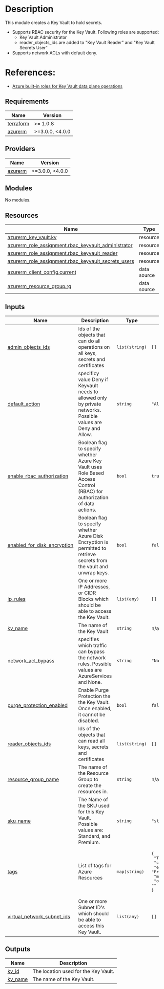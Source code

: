 # Description
This module creates a Key Vault to hold secrets.
* Supports RBAC security for the Key Vault.  Following roles are supported:
  * Key Vault Administrator
  * reader_objects_ids are added to "Key Vault Reader" and "Key Vault Secrets User"
* Supports network ACLs with default deny.

# References: 
 * [Azure built-in roles for Key Vault data plane operations](https://docs.microsoft.com/en-us/azure/key-vault/general/rbac-guide)

<!-- BEGINNING OF PRE-COMMIT-TERRAFORM DOCS HOOK -->
## Requirements

| Name | Version |
|------|---------|
| <a name="requirement_terraform"></a> [terraform](#requirement\_terraform) | >= 1.0.8 |
| <a name="requirement_azurerm"></a> [azurerm](#requirement\_azurerm) | >=3.0.0, <4.0.0 |

## Providers

| Name | Version |
|------|---------|
| <a name="provider_azurerm"></a> [azurerm](#provider\_azurerm) | >=3.0.0, <4.0.0 |

## Modules

No modules.

## Resources

| Name | Type |
|------|------|
| [azurerm_key_vault.kv](https://registry.terraform.io/providers/hashicorp/azurerm/latest/docs/resources/key_vault) | resource |
| [azurerm_role_assignment.rbac_keyvault_administrator](https://registry.terraform.io/providers/hashicorp/azurerm/latest/docs/resources/role_assignment) | resource |
| [azurerm_role_assignment.rbac_keyvault_reader](https://registry.terraform.io/providers/hashicorp/azurerm/latest/docs/resources/role_assignment) | resource |
| [azurerm_role_assignment.rbac_keyvault_secrets_users](https://registry.terraform.io/providers/hashicorp/azurerm/latest/docs/resources/role_assignment) | resource |
| [azurerm_client_config.current](https://registry.terraform.io/providers/hashicorp/azurerm/latest/docs/data-sources/client_config) | data source |
| [azurerm_resource_group.rg](https://registry.terraform.io/providers/hashicorp/azurerm/latest/docs/data-sources/resource_group) | data source |

## Inputs

| Name | Description | Type | Default | Required |
|------|-------------|------|---------|:--------:|
| <a name="input_admin_objects_ids"></a> [admin\_objects\_ids](#input\_admin\_objects\_ids) | Ids of the objects that can do all operations on all keys, secrets and certificates | `list(string)` | `[]` | no |
| <a name="input_default_action"></a> [default\_action](#input\_default\_action) | specificy value Deny if Keyvault needs to allowed only by private networks. Possible values are Deny and Allow. | `string` | `"Allow"` | no |
| <a name="input_enable_rbac_authorization"></a> [enable\_rbac\_authorization](#input\_enable\_rbac\_authorization) | Boolean flag to specify whether Azure Key Vault uses Role Based Access Control (RBAC) for authorization of data actions. | `bool` | `true` | no |
| <a name="input_enabled_for_disk_encryption"></a> [enabled\_for\_disk\_encryption](#input\_enabled\_for\_disk\_encryption) | Boolean flag to specify whether Azure Disk Encryption is permitted to retrieve secrets from the vault and unwrap keys. | `bool` | `false` | no |
| <a name="input_ip_rules"></a> [ip\_rules](#input\_ip\_rules) | One or more IP Addresses, or CIDR Blocks which should be able to access the Key Vault. | `list(any)` | `[]` | no |
| <a name="input_kv_name"></a> [kv\_name](#input\_kv\_name) | The name of the Key Vault | `string` | n/a | yes |
| <a name="input_network_acl_bypass"></a> [network\_acl\_bypass](#input\_network\_acl\_bypass) | specifies which traffic can bypass the network rules. Possible values are AzureServices and None. | `string` | `"None"` | no |
| <a name="input_purge_protection_enabled"></a> [purge\_protection\_enabled](#input\_purge\_protection\_enabled) | Enable Purge Protection the the Key Vault.  Once enabled, it cannot be disabled. | `bool` | `false` | no |
| <a name="input_reader_objects_ids"></a> [reader\_objects\_ids](#input\_reader\_objects\_ids) | Ids of the objects that can read all keys, secrets and certificates | `list(string)` | `[]` | no |
| <a name="input_resource_group_name"></a> [resource\_group\_name](#input\_resource\_group\_name) | The name of the Resource Group to create the resources in. | `string` | n/a | yes |
| <a name="input_sku_name"></a> [sku\_name](#input\_sku\_name) | The Name of the SKU used for this Key Vault. Possible values are: Standard, and Premium. | `string` | `"standard"` | no |
| <a name="input_tags"></a> [tags](#input\_tags) | List of tags for Azure Resources | `map(string)` | <pre>{<br>  "TFLevel": "L0",<br>  "costCenter": "",<br>  "environment": "Production",<br>  "managedBy": "Terraform",<br>  "owner": ""<br>}</pre> | no |
| <a name="input_virtual_network_subnet_ids"></a> [virtual\_network\_subnet\_ids](#input\_virtual\_network\_subnet\_ids) | One or more Subnet ID's which should be able to access this Key Vault. | `list(any)` | `[]` | no |

## Outputs

| Name | Description |
|------|-------------|
| <a name="output_kv_id"></a> [kv\_id](#output\_kv\_id) | The location used for the Key Vault. |
| <a name="output_kv_name"></a> [kv\_name](#output\_kv\_name) | The name of the Key Vault. |
<!-- END OF PRE-COMMIT-TERRAFORM DOCS HOOK -->